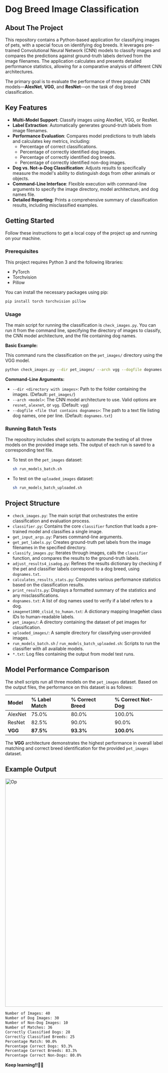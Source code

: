 # Dog Breed Image Classification

## About The Project

This repository contains a Python-based application for classifying images of pets, with a special focus on identifying dog breeds. It leverages pre-trained Convolutional Neural Network (CNN) models to classify images and compares the predictions against ground-truth labels derived from the image filenames. The application calculates and presents detailed performance statistics, allowing for a comparative analysis of different CNN architectures.

The primary goal is to evaluate the performance of three popular CNN models—**AlexNet**, **VGG**, and **ResNet**—on the task of dog breed classification.

## Key Features

- **Multi-Model Support**: Classify images using AlexNet, VGG, or ResNet.
- **Label Extraction**: Automatically generates ground-truth labels from image filenames.
- **Performance Evaluation**: Compares model predictions to truth labels and calculates key metrics, including:
    - Percentage of correct classifications.
    - Percentage of correctly identified dog images.
    - Percentage of correctly identified dog breeds.
    - Percentage of correctly identified non-dog images.
- **Dog vs. Not-a-Dog Classification**: Adjusts results to specifically measure the model's ability to distinguish dogs from other animals or objects.
- **Command-Line Interface**: Flexible execution with command-line arguments to specify the image directory, model architecture, and dog names file.
- **Detailed Reporting**: Prints a comprehensive summary of classification results, including misclassified examples.

## Getting Started

Follow these instructions to get a local copy of the project up and running on your machine.

### Prerequisites

This project requires Python 3 and the following libraries:

- PyTorch
- Torchvision
- Pillow

You can install the necessary packages using pip:

```sh
pip install torch torchvision pillow
```

### Usage

The main script for running the classification is `check_images.py`. You can run it from the command line, specifying the directory of images to classify, the CNN model architecture, and the file containing dog names.

**Basic Example:**

This command runs the classification on the `pet_images/` directory using the VGG model.

```sh
python check_images.py --dir pet_images/ --arch vgg --dogfile dognames.txt
```

**Command-Line Arguments:**

- `--dir <directory with images>`: Path to the folder containing the images. (Default: `pet_images/`)
- `--arch <model>`: The CNN model architecture to use. Valid options are `resnet`, `alexnet`, or `vgg`. (Default: `vgg`)
- `--dogfile <file that contains dognames>`: The path to a text file listing dog names, one per line. (Default: `dognames.txt`)

### Running Batch Tests

The repository includes shell scripts to automate the testing of all three models on the provided image sets. The output of each run is saved to a corresponding text file.

- To test on the `pet_images` dataset:
  ```sh
  sh run_models_batch.sh
  ```
- To test on the `uploaded_images` dataset:
  ```sh
  sh run_models_batch_uploaded.sh
  ```

## Project Structure

- `check_images.py`: The main script that orchestrates the entire classification and evaluation process.
- `classifier.py`: Contains the core `classifier` function that loads a pre-trained model and classifies a single image.
- `get_input_args.py`: Parses command-line arguments.
- `get_pet_labels.py`: Creates ground-truth pet labels from the image filenames in the specified directory.
- `classify_images.py`: Iterates through images, calls the `classifier` function, and compares the results to the ground-truth labels.
- `adjust_results4_isadog.py`: Refines the results dictionary by checking if the pet and classifier labels correspond to a dog breed, using `dognames.txt`.
- `calculates_results_stats.py`: Computes various performance statistics based on the classification results.
- `print_results.py`: Displays a formatted summary of the statistics and any misclassifications.
- `dognames.txt`: A list of dog names used to verify if a label refers to a dog.
- `imagenet1000_clsid_to_human.txt`: A dictionary mapping ImageNet class IDs to human-readable labels.
- `pet_images/`: A directory containing the dataset of pet images for classification.
- `uploaded_images/`: A sample directory for classifying user-provided images.
- `run_models_batch.sh` / `run_models_batch_uploaded.sh`: Scripts to run the classifier with all available models.
- `*.txt`: Log files containing the output from model test runs.

## Model Performance Comparison

The shell scripts run all three models on the `pet_images` dataset. Based on the output files, the performance on this dataset is as follows:

| Model   | % Label Match | % Correct Breed | % Correct Not-Dog |
| :------ | :------------ | :-------------- | :---------------- |
| AlexNet | 75.0%         | 80.0%           | 100.0%            |
| ResNet  | 82.5%         | 90.0%           | 90.0%             |
| **VGG** | **87.5%**     | **93.3%**       | **100.0%**        |

The **VGG** architecture demonstrates the highest performance in overall label matching and correct breed identification for the provided `pet_images` dataset.

## Example Output

<img width="1266" height="729" alt="Op" src="https://github.com/user-attachments/assets/40813176-df2e-44fd-9080-00a47c319367" />

```sh
Number of Images: 40
Number of Dog Images: 30
Number of Non-Dog Images: 10
Number of Matches: 36
Correctly Classified Dogs: 28
Correctly Classified Breeds: 25
Percentage Match: 90.0%
Percentage Correct Dogs: 93.3%
Percentage Correct Breeds: 83.3%
Percentage Correct Non-Dogs: 80.0%
```

**Keep learning!!**🚀✨


